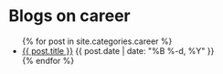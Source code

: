 ---
---

Blogs on career
===============

<ul>
  {% for post in site.categories.career %}
  <li>
  <a href="{{ post.url }}">{{ post.title }}</a>
  <span class="glyphicon glyphicon-time"></span>
  {{ post.date | date: "%B %-d, %Y" }}
  </li>
  {% endfor %}
</ul>
